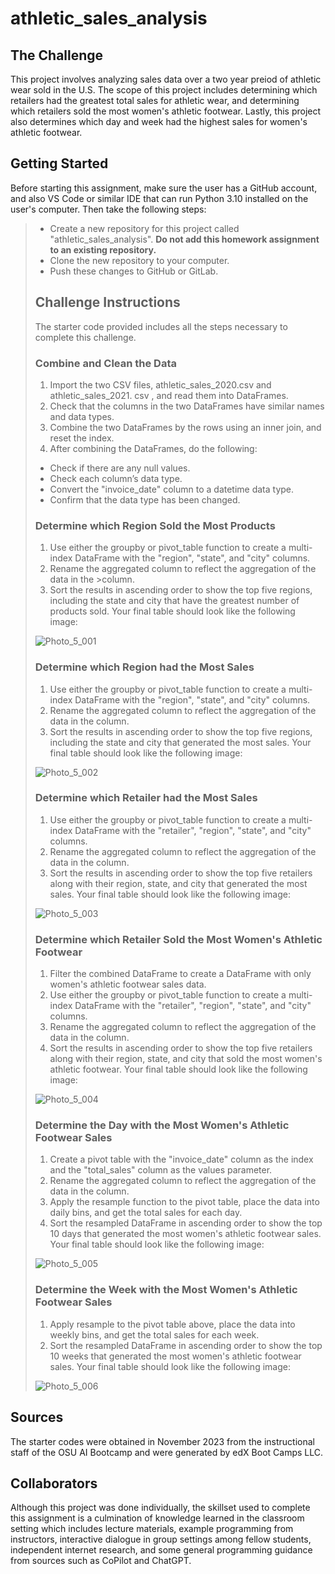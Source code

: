 # athletic_sales_analysis
## The Challenge
This project involves analyzing sales data over a two year preiod of athletic wear sold in the U.S. The scope of this project includes determining which retailers had the greatest total sales for athletic wear, and determining which retailers sold the most women's athletic footwear. Lastly, this project also determines which day and week had the highest sales for women's athletic footwear.
## Getting Started
Before starting this assignment, make sure the user has a GitHub account, and 
also VS Code or similar IDE that can run Python 3.10 installed on the user's
computer. Then take the following steps:
>*   Create a new repository for this project called "athletic_sales_analysis". 
>    **Do not add this homework assignment to an existing repository.**
>*   Clone the new repository to your computer.
>*   Push these changes to GitHub or GitLab.
>## Challenge Instructions
>The starter code provided includes all the steps necessary to complete this challenge.
>### Combine and Clean the Data
>1. Import the two CSV files, athletic_sales_2020.csv and athletic_sales_2021.
>csv , and read them into
>DataFrames.
>2. Check that the columns in the two DataFrames have similar names and data types.
>3. Combine the two DataFrames by the rows using an inner join, and reset the
>index.
>4. After combining the DataFrames, do the following:
>   - Check if there are any null values.
>   - Check each column’s data type.
>   - Convert the "invoice_date" column to a datetime data type.
>   - Confirm that the data type has been changed.
>### Determine which Region Sold the Most Products
>1. Use either the groupby or pivot_table function to create a multi-index DataFrame with the "region", "state", and
>"city" columns.
>2. Rename the aggregated column to reflect the aggregation of the data in the >column.
>3. Sort the results in ascending order to show the top five regions, including
>the state and city that have the greatest number of products sold. Your final table should look like
>the following image:
>
>![Photo_5_001](https://github.com/RAC-Git-Hub/athletic_sales_analysis/blob/183ca985317c289673a0fc9993cdc191952c79c5/Photo_5_001.png)
>
>### Determine which Region had the Most Sales
>1. Use either the groupby or pivot_table function to create a multi-index DataFrame with the "region",
>"state", and
>"city" columns.
>2. Rename the aggregated column to reflect the aggregation of the data in the column.
>3. Sort the results in ascending order to show the top five regions, including the state and city that
>generated the most sales. Your final table should look like the following image:
>
>![Photo_5_002](https://github.com/RAC-Git-Hub/athletic_sales_analysis/blob/183ca985317c289673a0fc9993cdc191952c79c5/Photo_5_002.png)
>
>### Determine which Retailer had the Most Sales
>1. Use either the groupby or pivot_table function to create a multi-index DataFrame with the
>"retailer", "region", "state", and "city" columns.
>2. Rename the aggregated column to reflect the aggregation of the data in the column.
>3. Sort the results in ascending order to show the top five retailers along with their region, state,
>and city that generated the most sales. Your final table should look like the following image:
>
>![Photo_5_003](https://github.com/RAC-Git-Hub/athletic_sales_analysis/blob/183ca985317c289673a0fc9993cdc191952c79c5/Photo_5_003.png)
>
>### Determine which Retailer Sold the Most Women's Athletic Footwear
>1. Filter the combined DataFrame to create a DataFrame with only women's athletic footwear sales data.
>2. Use either the groupby or pivot_table function to create a multi-index DataFrame with the
>"retailer", "region", "state", and "city" columns.
>3. Rename the aggregated column to reflect the aggregation of the data in the column.
>4. Sort the results in ascending order to show the top five retailers along with their region, state,
>and city that sold the most women's athletic footwear. Your final table should look like the following
>image:
>
>![Photo_5_004](https://github.com/RAC-Git-Hub/athletic_sales_analysis/blob/183ca985317c289673a0fc9993cdc191952c79c5/Photo_5_004.png)
>
>### Determine the Day with the Most Women's Athletic Footwear Sales
>1. Create a pivot table with the "invoice_date" column as the index and the "total_sales" column as the
>values parameter.
>2. Rename the aggregated column to reflect the aggregation of the data in the column.
>3. Apply the resample function to the pivot table, place the data into daily bins, and get the total
>sales for each day.
>4. Sort the resampled DataFrame in ascending order to show the top 10 days that generated the most
>women's athletic footwear sales. Your final table should look like the following image:
>
>![Photo_5_005](https://github.com/RAC-Git-Hub/athletic_sales_analysis/blob/183ca985317c289673a0fc9993cdc191952c79c5/Photo_5_005.png)
>
>### Determine the Week with the Most Women's Athletic Footwear Sales
>1. Apply resample to the pivot table above, place the data into weekly bins, and get the total sales
>for each week.
>2. Sort the resampled DataFrame in ascending order to show the top 10 weeks that generated the most
>women's athletic footwear sales. Your final table should look like the following image:
>
>![Photo_5_006](https://github.com/RAC-Git-Hub/athletic_sales_analysis/blob/183ca985317c289673a0fc9993cdc191952c79c5/Photo_5_006.png)
>
## Sources
The starter codes were obtained in November 2023 from the instructional staff of
the OSU AI Bootcamp and were generated by edX Boot Camps LLC.
## Collaborators
Although this project was done individually, the skillset used to complete this 
assignment is a culmination of knowledge learned in the classroom setting which
includes lecture materials, example programming from instructors, interactive
dialogue in group settings among fellow students, independent internet research,
and some general programming guidance from sources such as CoPilot and ChatGPT. 